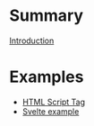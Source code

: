 # Summary

[Introduction](introduction.md)

# Examples

- [HTML Script Tag](html-script-tag.md)
- [Svelte example](svelte-example.md)
